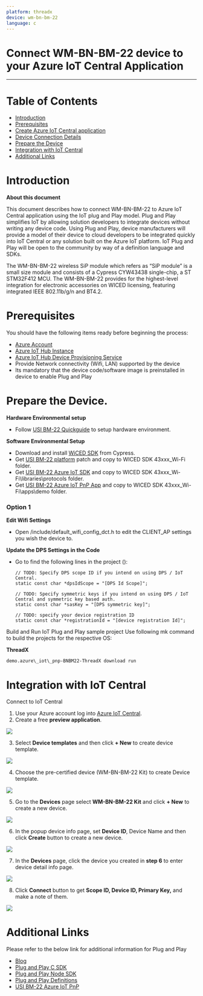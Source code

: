 ```yaml
---
platform: threadx
device: wm-bn-bm-22
language: c
---
```


Connect WM-BN-BM-22 device to your Azure IoT Central Application
===

---
# Table of Contents

-   [Introduction](#Introduction)
-   [Prerequisites](#Prerequisites)
-   [Create Azure IoT Central application](#Create_AICA)
-   [Device Connection Details](#DeviceConnectionDetails)
-   [Prepare the Device](#preparethedevice)
-   [Integration with IoT Central](#IntegrationwithIoTCentral)
-   [Additional Links](#AdditionalLinks)

<a name="Introduction"></a>

# Introduction 

**About this document**

This document describes how to connect WM-BN-BM-22 to Azure IoT Central application using the IoT plug and Play model. Plug and Play simplifies IoT by allowing solution developers to integrate devices without writing any device code. Using Plug and Play, device manufacturers will provide a model of their device to cloud developers to be integrated quickly into IoT Central or any solution built on the Azure IoT platform. IoT Plug and Play will be open to the community by way of a definition language and SDKs.

The WM-BN-BM-22 wireless SiP module which refers as “SiP module” is a small size module and consists of a Cypress CYW43438 single-chip, a ST STM32F412 MCU. The WM-BN-BM-22 provides for the highest-level integration for electronic accessories on WICED licensing, featuring integrated IEEE 802.11b/g/n and BT4.2.

<a name="Prerequisites"></a>
# Prerequisites

You should have the following items ready before beginning the process: 

-   [Azure Account](https://portal.azure.com)
-   [Azure IoT Hub Instance](https://docs.microsoft.com/en-us/azure/iot-hub/about-iot-hub)
-   [Azure IoT Hub Device Provisioning Service](https://docs.microsoft.com/en-us/azure/iot-dps/about-iot-dps)
-   Provide Network connectivity (Wifi, LAN) supported by the device
-   Its mandatory that the device code/software image is preinstalled in device to enable Plug and Play

<a name="preparethedevice"></a>
# Prepare the Device.

**Hardware Environmental setup**

-   Follow [USI BM-22 Quickguide](https://github.com/USIWP1Module/USI_BM-22_Azure_IoT_PnP)  to setup hardware environment.

**Software Environmental Setup**

-   Download and install [WiCED SDK](https://www.cypress.com/products/wiced-software) from Cypress.
-   Get [USI BM-22 platform](https://github.com/USIWP1Module/USI_BM-22_Azure_IoT_PnP) patch and copy to WICED SDK 43xxx_Wi-Fi folder.
-   Get [USI BM-22 Azure IoT SDK](https://github.com/USIWP1Module/USI_BM-22_Azure_IoT_PnP) and copy to WICED SDK 43xxx_Wi-Fi\libraries\protocols folder.
-   Get [USI BM-22 Azure IoT PnP App](https://github.com/USIWP1Module/USI_BM-22_Azure_IoT_PnP) and copy to WICED SDK 43xxx_Wi-Fi\apps\demo folder.

### Option 1

**Edit Wifi Settings**

-   Open /include/default\_wifi\_config\_dct.h to edit the CLIENT\_AP settings you wish the device to.

**Update the DPS Settings in the Code**

-   Go to find the following lines in the project ():

        // TODO: Specify DPS scope ID if you intend on using DPS / IoT Central.
        static const char *dpsIdScope = "[DPS Id Scope]";

        // TODO: Specify symmetric keys if you intend on using DPS / IoT Central and symmetric key based auth.
        static const char *sasKey = "[DPS symmetric key]";

        // TODO: specify your device registration ID
        static const char *registrationId = "[device registration Id]";

Build and Run IoT Plug and Play sample project
Use following mk command to build the projects for the respective OS:

**ThreadX**

    demo.azure\_iot\_pnp-BNBM22-ThreadX download run

<a name="IntegrationwithIoTCentral"></a>
# Integration with IoT Central
Connect to IoT Central

1.  Use your Azure account log into [Azure IoT Central](https://apps.azureiotcentral.com/).
2.  Create a free **preview application**.
 
 ![](./media/bm-wm/1.png)
 
3.  Select **Device templates** and then click **+ New** to create device template.

 ![](./media/bm-wm/2.png)
 
4.  Choose the pre-certified device (WM-BN-BM-22 Kit) to create Device template.

 ![](./media/bm-wm/3.png)
 
5.  Go to the **Devices** page select **WM-BN-BM-22 Kit** and click **+ New** to create a new device.

 ![](./media/bm-wm/4.png)
 
6.  In the popup device info page, set **Device ID**, Device Name and then click **Create** button to create a new device.

 ![](./media/bm-wm/5.png)
 
7.  In the **Devices** page, click the device you created in **step 6** to enter device detail info page.

 ![](./media/bm-wm/6.png)
 
8.  Click **Connect** button to get **Scope ID, Device ID, Primary Key,** and make a note of them.

 ![](./media/bm-wm/7.png)

<a name="AdditionalLinks"></a>
# Additional Links

Please refer to the below link for additional information for Plug and Play 

-    [Blog](https://azure.microsoft.com/en-us/blog/iot-plug-and-play-is-now-available-in-preview/)
-    [Plug and Play C SDK](https://github.com/Azure/azure-iot-sdk-c/tree/public-preview) 
-    [Plug and Play Node SDK](https://github.com/Azure/azure-iot-sdk-node/tree/digitaltwins-preview)
-    [Plug and Play Definitions](https://github.com/Azure/IoTPlugandPlay)
-    [USI BM-22 Azure IoT PnP]( https://github.com/USIWP1Module/USI_BM-22_Azure_IoT_PnP)
